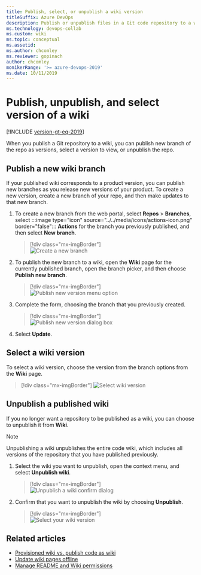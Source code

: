 ```yaml
---
title: Publish, select, or unpublish a wiki version
titleSuffix: Azure DevOps  
description: Publish or unpublish files in a Git code repository to a wiki in Azure DevOps 
ms.technology: devops-collab
ms.custom: wiki
ms.topic: conceptual
ms.assetid:
ms.author: chcomley
ms.reviewer: gopinach
author: chcomley
monikerRange: '>= azure-devops-2019'
ms.date: 10/11/2019  
---
```


# Publish, unpublish, and select version of a wiki

[!INCLUDE [version-gt-eq-2019](../../includes/version-gt-eq-2019.md)]

When you publish a Git repository to a wiki, you can publish new branch of the repo as versions, select a version to view, or unpublish the repo.

## Publish a new wiki branch

If your published wiki corresponds to a product version, you can publish new branches as you release new versions of your product. To create a new version, create a new branch of your repo, and then make updates to that new branch.

1. To create a new branch from the web portal, select **Repos** > **Branches**, select :::image type="icon" source="../../media/icons/actions-icon.png" border="false"::: **Actions** for the branch you previously published, and then select **New branch**.

	> [!div class="mx-imgBorder"]  
	> ![Create a new branch](media/wiki/publish-wiki-create-branch-vert.png)

1. To publish the new branch to a wiki, open the **Wiki** page for the currently published branch, open the branch picker, and then choose **Publish new branch**.

	> [!div class="mx-imgBorder"]  
	> ![Publish new version menu option](media/wiki/publish-new-version-option.png)

1. Complete the form, choosing the branch that you previously created.  

	> [!div class="mx-imgBorder"]  
	> ![Publish new version dialog box](media/wiki/publish-new-version.png)

1. Select **Update**.


## Select a wiki version

To select a wiki version, choose the version from the branch options from the **Wiki** page.

> [!div class="mx-imgBorder"]
> ![Select wiki version](media/wiki/publish-wiki-select-version.png)

## Unpublish a published wiki

If you no longer want a repository to be published as a wiki, you can choose to unpublish it from **Wiki**. 

> [!NOTE]
> Unpublishing a wiki unpublishes the entire code wiki, which includes all versions of the repository that you have published previously.

1. Select the wiki you want to unpublish, open the context menu, and select **Unpublish wiki**.

	> [!div class="mx-imgBorder"]  
	> ![Unpublish a wiki confirm dialog](media/wiki/unpublish-wiki-code-option.png)

2. Confirm that you want to unpublish the wiki by choosing **Unpublish**.  

	> [!div class="mx-imgBorder"]  
	> ![Select your wiki version](media/wiki/unpublish-wiki.png)

## Related articles

- [Provisioned wiki vs. publish code as wiki](provisioned-vs-published-wiki.md)
- [Update wiki pages offline](wiki-update-offline.md)
- [Manage README and Wiki permissions](manage-readme-wiki-permissions.md)
